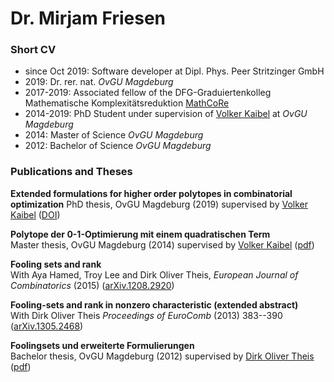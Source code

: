 # Dr. Mirjam Friesen

### Short CV

- since Oct 2019: Software developer at Dipl. Phys. Peer Stritzinger GmbH
- 2019: Dr. rer. nat. *OvGU Magdeburg*
- 2017-2019: Associated fellow of the DFG-Graduiertenkolleg Mathematische
Komplexitätsreduktion [MathCoRe](https://www.mathcore.ovgu.de/)
- 2014-2019: PhD Student under supervision of
[Volker Kaibel](http://www.math.uni-magdeburg.de/~kaibel/) at _OvGU Magdeburg_
- 2014: Master of Science _OvGU Magdeburg_
- 2012: Bachelor of Science _OvGU Magdeburg_

### Publications and Theses

**Extended formulations for higher order polytopes in combinatorial optimization**
PhD thesis, OvGU Magdeburg (2019)
supervised by [Volker Kaibel](http://www.math.uni-magdeburg.de/~kaibel/) 
([DOI](http://dx.doi.org/10.25673/25397))

**Polytope der 0-1-Optimierung mit einem quadratischen Term**  
Master thesis, OvGU Magdeburg (2014)
supervised by [Volker Kaibel](http://www.math.uni-magdeburg.de/~kaibel/) 
([pdf](masterarbeit.pdf))

**Fooling sets and rank**  
With Aya Hamed, Troy Lee and Dirk Oliver Theis,
_European Journal of Combinatorics_ (2015)
([arXiv.1208.2920](https://arxiv.org/abs/1208.2920))

**Fooling-sets and rank in nonzero characteristic (extended abstract)**  
With Dirk Oliver Theis
_Proceedings of EuroComb_ (2013) 383--390
([arXiv.1305.2468](https://arxiv.org/abs/1305.2468))

**Foolingsets und erweiterte Formulierungen**  
Bachelor thesis, OvGU Magdeburg (2012)
supervised by [Dirk Oliver Theis](https://www.theory.cs.ut.ee/people/dot)
([pdf](bachelorarbeit.pdf))
